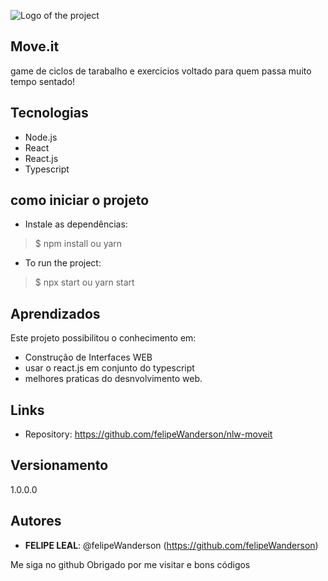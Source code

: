 ![Logo of the project](https://user-images.githubusercontent.com/18500523/108798039-86e46e80-756b-11eb-8715-f9dd504dcfb7.png)
 
## Move.it
game de ciclos de tarabalho e exercicios voltado para quem passa muito tempo sentado!
 
 
## Tecnologias 
 
 
* Node.js
* React
* React.js
* Typescript
 
 
## como iniciar o projeto
 
* Instale as dependências:
>    $ npm install ou yarn
* To run the project:
>    $ npx start ou yarn start
 
## Aprendizados
 
Este projeto possibilitou o conhecimento em:

 * Construção de Interfaces WEB
 * usar o react.js em conjunto do typescript
 * melhores praticas do desnvolvimento web.
 
## Links
  - Repository: https://github.com/felipeWanderson/nlw-moveit
 
## Versionamento
 
1.0.0.0
 
 
## Autores
 
* **FELIPE LEAL**: @felipeWanderson (https://github.com/felipeWanderson)
 
 
Me siga no github
Obrigado por me visitar e bons códigos